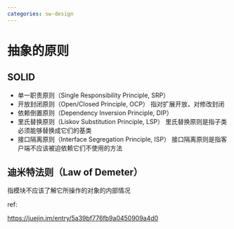 ```yaml
---
categories: sw-design
---
```

# 抽象的原则

## SOLID

- 单一职责原则（Single Responsibility Principle, SRP）
-   开放封闭原则（Open/Closed Principle, OCP） 指对扩展开放，对修改封闭
-   依赖倒置原则（Dependency Inversion Principle, DIP）
-   里氏替换原则（Liskov Substitution Principle, LSP） 里氏替换原则是指子类必须能够替换成它们的基类
-   接口隔离原则（Interface Segregation Principle, ISP） 接口隔离原则是指客户端不应该被迫依赖它们不使用的方法


## 迪米特法则（Law of Demeter） 

指模块不应该了解它所操作的对象的内部情况

ref:

https://juejin.im/entry/5a39bf776fb9a0450909a4d0

